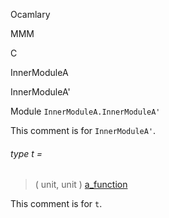 Ocamlary

MMM

C

InnerModuleA

InnerModuleA'

Module `InnerModuleA.InnerModuleA'`

This comment is for `InnerModuleA'`.

<a id="type-t"></a>

###### type t =

> ( unit, unit ) [a_function](Ocamlary.md#type-a_function)

This comment is for `t`.
